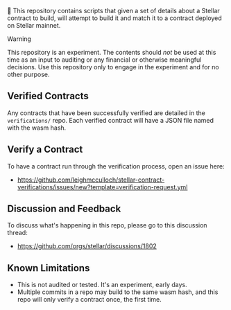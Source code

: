 👋 This repository contains scripts that given a set of details about a Stellar contract to build, will attempt to build it and match it to a contract deployed on Stellar mainnet.

> [!WARNING]
> This repository is an experiment. The contents should _not_ be used at this time as an input to auditing or any financial or otherwise meaningful decisions. Use this repository only to engage in the experiment and for no other purpose.

## Verified Contracts

Any contracts that have been successfully verified are detailed in the `verifications/` repo. Each verified contract will have a JSON file named with the wasm hash.

## Verify a Contract

To have a contract run through the verification process, open an issue here:

- https://github.com/leighmcculloch/stellar-contract-verifications/issues/new?template=verification-request.yml

## Discussion and Feedback

To discuss what's happening in this repo, please go to this discussion thread:

- https://github.com/orgs/stellar/discussions/1802

## Known Limitations

- This is not audited or tested. It's an experiment, early days.
- Multiple commits in a repo may build to the same wasm hash, and this repo will only verify a contract once, the first time.
